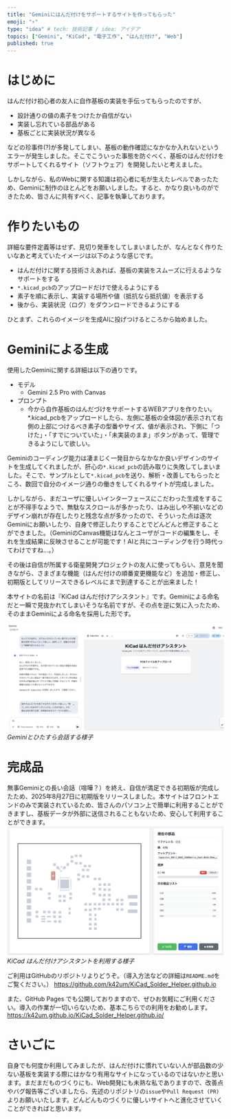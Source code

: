 ```yaml
---
title: "Geminiにはんだ付けをサポートするサイトを作ってもらった"
emoji: "⚡️"
type: "idea" # tech: 技術記事 / idea: アイデア
topics: ["Gemini", "KiCad", "電子工作", "はんだ付け", "Web"]
published: true
---
```


# はじめに
はんだ付け初心者の友人に自作基板の実装を手伝ってもらったのですが、
- 設計通りの値の素子をつけたか自信がない
- 実装し忘れている部品がある
- 基板ごとに実装状況が異なる

などの珍事件(?)が多発してしまい、基板の動作確認になかなか入れないというエラーが発生しました。そこでこういった事態を防ぐべく、基板のはんだ付けをサポートしてくれるサイト（ソフトウェア）を開発したいと考えました。

しかしながら、私のWebに関する知識は初心者に毛が生えたレベルであったため、Geminiに制作のほとんどをお願いしました。すると、かなり良いものができたため、皆さんに共有すべく、記事を執筆しております。

# 作りたいもの
詳細な要件定義等はせず、見切り発車をしてしまいましたが、なんとなく作りたいなあと考えていたイメージは以下のような感じです。
- はんだ付けに関する技術さえあれば、基板の実装をスムーズに行えるようなサポートをする
- `*.kicad_pcb`のアップロードだけで使えるようにする
- 素子を順に表示し、実装する場所や値（抵抗なら抵抗値）を表示する
- 後から、実装状況（ログ）をダウンロードできるようにする

ひとまず、これらのイメージを生成AIに投げつけるところから始めました。

# Geminiによる生成
使用したGeminiに関する詳細は以下の通りです。
- モデル
  - Gemini 2.5 Pro with Canvas
- プロンプト
  - 今から自作基板のはんだづけをサポートするWEBアプリを作りたい。*.kicad_pcbをアップロードしたら、左側に基板の全体図が表示されて右側の上部につけるべき素子の型番やサイズ、値が表示され、下側に「つけた」・「すでについていた」・「未実装のまま」ボタンがあって、管理できるようにして欲しい。

Geminiのコーディング能力は凄まじく一発目からなかなか良いデザインのサイトを生成してくれましたが、肝心の`*.kicad_pcb`の読み取りに失敗してしまいました。そこで、サンプルとして`*.kicad_pcb`を送り、解析・改善してもらったところ、数回で自分のイメージ通りの働きをしてくれるサイトが完成しました。

しかしながら、まだユーザに優しいインターフェースにこだわった生成をすることが不得手なようで、無駄なスクロールが多かったり、はみ出しや不揃いなどのデザイン崩れが存在したりと残念な点が多かったので、そういった点は逐次Geminiにお願いしたり、自身で修正したりすることでどんどんと修正することができました。（GeminiのCanvas機能はなんとユーザがコードの編集をし、それを生成結果に反映させることが可能です！AIと共にコーディングを行う時代ってわけですね...。）

その後は自信が所属する衛星開発プロジェクトの友人に使ってもらい、意見を聞きながら、さまざまな機能（はんだ付けの順番変更機能など）を追加・修正し、初期版としてリリースできるレベルにまで到達することが出来ました！

本サイトの名前は『KiCad はんだ付けアシスタント』です。Geminiによる命名だと一瞬で見抜かれてしまいそうな名前ですが、その点を逆に気に入ったため、そのままGeminiによる命名を採用した形です。

![Geminiとひたすら会話する様子](/images/kicad-solder-tool/talk-with-gemini.png)
*Geminiとひたすら会話する様子*

# 完成品
無事Geminiとの長い会話（喧嘩？）を終え、自信が満足できる初期版が完成したため、2025年8月27日に初期版をリリースしました。本サイトはフロントエンドのみで実装されているため、皆さんのパソコン上で簡単に利用することができますし、基板データが外部に送信されることもないため、安心して利用することができます。
![KiCad はんだ付けアシスタントの利用風景](/images/kicad-solder-tool/using-screen.png)
*KiCad はんだ付けアシスタントを利用する様子*


ご利用はGitHubのリポジトリよりどうぞ。（導入方法などの詳細は`README.md`をご覧ください。）
https://github.com/k42um/KiCad_Solder_Helper.github.io

また、GitHub Pages でも公開しておりますので、ぜひお気軽にご利用ください。導入の作業が一切いらないため、基本こちらでの利用をお勧めします。
https://k42um.github.io/KiCad_Solder_Helper.github.io/

# さいごに
自身でも何度か利用してみましたが、はんだ付けに慣れていない人が部品数の少ない基板を実装する際にはかなり有用なサイトになっているのではないかと思います。まだまだものづくりにも、Web開発にも未熟な私でありますので、改善点やバグ報告等ございましたら、先述のリポジトリの`issue`や`Pull Request (PR)`よりお願いいたします。どんどんものづくりに優しいサイトへと進化させていくことができればと思います。